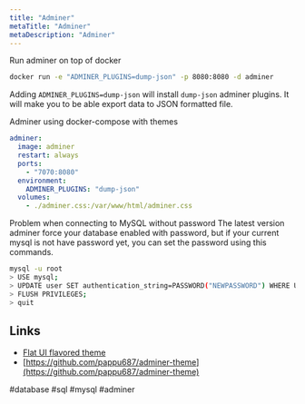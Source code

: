 ```yaml
---
title: "Adminer"
metaTitle: "Adminer"
metaDescription: "Adminer"
---
```


Run adminer on top of docker

```bash
docker run -e "ADMINER_PLUGINS=dump-json" -p 8080:8080 -d adminer
```

Adding `ADMINER_PLUGINS=dump-json` will install `dump-json` adminer plugins. It will make you to be able export data to JSON formatted file.

Adminer using docker-compose with themes

```yml
adminer:
  image: adminer
  restart: always
  ports:
    - "7070:8080"
  environment:
    ADMINER_PLUGINS: "dump-json"
  volumes:
    - ./adminer.css:/var/www/html/adminer.css
```

Problem when connecting to MySQL without password
The latest version adminer force your database enabled with password, but if your current mysql is not have password yet, you can set the password using this commands.

```bash
mysql -u root
> USE mysql;
> UPDATE user SET authentication_string=PASSWORD("NEWPASSWORD") WHERE User='root';
> FLUSH PRIVILEGES;
> quit
```

## Links

- [Flat UI flavored theme](https://gist.github.com/wayanjimmy/d050424c3e2bb337972eecfe1143c1a3)
- [https://github.com/pappu687/adminer-theme](https://github.com/pappu687/adminer-theme)

#database #sql #mysql #adminer
